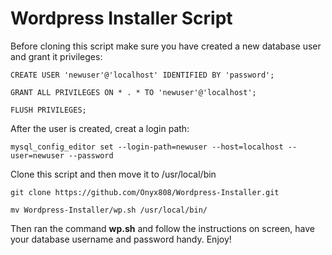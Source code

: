 # Wordpress Installer Script

Before cloning this script make sure you have created a new database user and grant it privileges:

`CREATE USER 'newuser'@'localhost' IDENTIFIED BY 'password';`

`GRANT ALL PRIVILEGES ON * . * TO 'newuser'@'localhost';`

`FLUSH PRIVILEGES;`

After the user is created, creat a login path:

`mysql_config_editor set --login-path=newuser --host=localhost --user=newuser --password`

Clone this script and then move it to /usr/local/bin

`git clone https://github.com/Onyx808/Wordpress-Installer.git`

`mv Wordpress-Installer/wp.sh /usr/local/bin/`

Then ran the command **wp.sh** and follow the instructions on screen, have your database username and password handy.
Enjoy!

